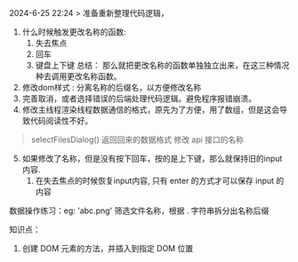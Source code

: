 2024-6-25 22:24 >
准备重新整理代码逻辑，
1. 什么时候触发更改名称的函数:
   1. 失去焦点
   2. 回车
   3. 键盘上下键
  总结： 那么就把更改名称的函数单独独立出来，在这三种情况种去调用更改名称函数。
2. 修改dom样式 : 分离名称的后缀名，以方便修改名称
3. 完善取消，或者选择错误的后端处理代码逻辑。避免程序报错崩溃。
4. 修改主线程渲染线程数据通信的格式，原先为了方便，用了数组，但是这会导致代码阅读性不好。
  > selectFilesDialog() 返回回来的数据格式
  > 修改 api 接口的名称
5. 如果修改了名称，但是没有按下回车，按的是上下键，那么就保持旧的input内容.
   1. 在失去焦点的时候恢复input内容, 只有 enter 的方式才可以保存 input 的内容

数据操作练习：eg: 'abc.png' 筛选文件名称，根据 . 字符串拆分出名称后缀

知识点：
1. 创建 DOM 元素的方法，并插入到指定 DOM 位置